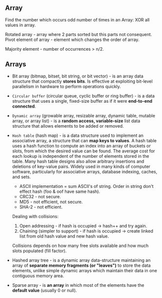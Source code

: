 Array
-

Find the number which occurs odd number of times in an Array:
XOR all values in array.

Rotated array - array where 2 parts sorted but this parts not consequent.
Pivot element of array - element which changes the order of array.

Majority element - number of occurrences > n/2.

## Arrays

* Bit array (bitmap, bitset, bit string, or bit vector) - is an array data structure that compactly **stores bits**.
Is effective at exploiting bit-level parallelism in hardware to perform operations quickly.

* `Circular buffer` (circular queue, cyclic buffer or ring buffer) -  is a data structure
that uses a single, fixed-size buffer as if it were **end-to-end connected**.

* `Dynamic array` (growable array, resizable array, dynamic table, mutable array, or array list) -
is a **random access, variable-size** list data structure that allows elements to be added or removed.

* `Hash table` (hash map) - is a data structure
used to implement an associative array, a structure that can **map keys to values**.
A hash table uses a hash function
to compute an index into an array of buckets or slots, from which the desired value can be found.
The average cost for each lookup is independent of the number of elements stored in the table.
Many hash table designs also allow arbitrary insertions and deletions of key-value pairs.
Widely used in many kinds of computer software,
particularly for associative arrays, database indexing, caches, and sets.

    * ASCII implementation = sum ASCII's of string. Order in string don't effect hash (foo & oof have same hash).
    * CRC32 - not secure.
    * MD5 - not efficient, not secure.
    * SHA-2 - not efficient.

    Dealing with collisions:

    1. Open addressing - if hash is occupied -> hash++ and try again.
    2. Chaining (simpler to support) - if hash is occupied -> create linked list from old hash value and new hash value.

    Collisions depends on how many free slots available and how much slots populated (fill factor).

* Hashed array tree - is a dynamic array data-structure
maintaining an array of **separate memory fragments (or "leaves")** to store the data elements,
unlike simple dynamic arrays which maintain their data in one contiguous memory area.

* Sparse array - is **an array** in which most of the elements have the **default value** (usually 0 or null).
